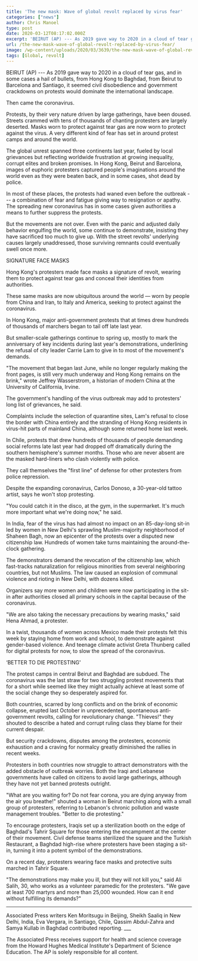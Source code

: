 ```yaml
---
title: 'The new mask: Wave of global revolt replaced by virus fear'
categories: ["news"]
author: Chris Manoel
type: post
date: 2020-03-12T08:17:02.000Z
excerpt: 'BEIRUT (AP) --- As 2019 gave way to 2020 in a cloud of tear gas, and in some cases a hail of bullets, from Hong Kong to Baghdad, from Beirut to Barcelona and Santiago, it seemed civil disobedience and government crackdowns on protests would dominate the international landscape. Then came the coronavirus. Protests, by their&hellip;'
url: /the-new-mask-wave-of-global-revolt-replaced-by-virus-fear/
image: /wp-content/uploads/2020/03/3639/the-new-mask-wave-of-global-revolt-replaced-by-virus-fear.jpg
tags: [Global, revolt]
---
```


BEIRUT (AP) --- As 2019 gave way to 2020 in a cloud of tear gas, and in some cases a hail of bullets, from Hong Kong to Baghdad, from Beirut to Barcelona and Santiago, it seemed civil disobedience and government crackdowns on protests would dominate the international landscape.

Then came the coronavirus.

Protests, by their very nature driven by large gatherings, have been doused. Streets crammed with tens of thousands of chanting protesters are largely deserted. Masks worn to protect against tear gas are now worn to protect against the virus. A very different kind of fear has set in around protest camps and around the world.

The global unrest spanned three continents last year, fueled by local grievances but reflecting worldwide frustration at growing inequality, corrupt elites and broken promises. In Hong Kong, Beirut and Barcelona, images of euphoric protesters captured people's imaginations around the world even as they were beaten back, and in some cases, shot dead by police.

In most of these places, the protests had waned even before the outbreak --- a combination of fear and fatigue giving way to resignation or apathy. The spreading new coronavirus has in some cases given authorities a means to further suppress the protests.

But the movements are not over. Even with the panic and adjusted daily behavior engulfing the world, some continue to demonstrate, insisting they have sacrificed too much to give up. With the street revolts' underlying causes largely unaddressed, those surviving remnants could eventually swell once more.

SIGNATURE FACE MASKS

Hong Kong's protesters made face masks a signature of revolt, wearing them to protect against tear gas and conceal their identities from authorities.

These same masks are now ubiquitous around the world — worn by people from China and Iran, to Italy and America, seeking to protect against the coronavirus.

In Hong Kong, major anti-government protests that at times drew hundreds of thousands of marchers began to tail off late last year.

But smaller-scale gatherings continue to spring up, mostly to mark the anniversary of key incidents during last year's demonstrations, underlining the refusal of city leader Carrie Lam to give in to most of the movement's demands.

"The movement that began last June, while no longer regularly making the front pages, is still very much underway and Hong Kong remains on the brink," wrote Jeffrey Wasserstrom, a historian of modern China at the University of California, Irvine.

The government's handling of the virus outbreak may add to protesters' long list of grievances, he said.

Complaints include the selection of quarantine sites, Lam's refusal to close the border with China entirely and the stranding of Hong Kong residents in virus-hit parts of mainland China, although some returned home last week.

In Chile, protests that drew hundreds of thousands of people demanding social reforms late last year had dropped off dramatically during the southern hemisphere's summer months. Those who are never absent are the masked hard-liners who clash violently with police.

They call themselves the "first line" of defense for other protesters from police repression.

Despite the expanding coronavirus, Carlos Donoso, a 30-year-old tattoo artist, says he won't stop protesting.

"You could catch it in the disco, at the gym, in the supermarket. It's much more important what we're doing now," he said.

In India, fear of the virus has had almost no impact on an 85-day-long sit-in led by women in New Delhi's sprawling Muslim-majority neighborhood of Shaheen Bagh, now an epicenter of the protests over a disputed new citizenship law. Hundreds of women take turns maintaining the around-the-clock gathering.

The demonstrators demand the revocation of the citizenship law, which fast-tracks naturalization for religious minorities from several neighboring countries, but not Muslims. The law caused an explosion of communal violence and rioting in New Delhi, with dozens killed.

Organizers say more women and children were now participating in the sit-in after authorities closed all primary schools in the capital because of the coronavirus.

"We are also taking the necessary precautions by wearing masks," said Hena Ahmad, a protester.

In a twist, thousands of women across Mexico made their protests felt this week by staying home from work and school, to demonstrate against gender-based violence. And teenage climate activist Greta Thunberg called for digital protests for now, to slow the spread of the coronavirus.

‘BETTER TO DIE PROTESTING'

The protest camps in central Beirut and Baghdad are subdued. The coronavirus was the last straw for two struggling protest movements that for a short while seemed like they might actually achieve at least some of the social change they so desperately aspired for.

Both countries, scarred by long conflicts and on the brink of economic collapse, erupted last October in unprecedented, spontaneous anti-government revolts, calling for revolutionary change. "Thieves!" they shouted to describe a hated and corrupt ruling class they blame for their current despair.

But security crackdowns, disputes among the protesters, economic exhaustion and a craving for normalcy greatly diminished the rallies in recent weeks.

Protesters in both countries now struggle to attract demonstrators with the added obstacle of outbreak worries. Both the Iraqi and Lebanese governments have called on citizens to avoid large gatherings, although they have not yet banned protests outright.

"What are you waiting for? Do not fear corona, you are dying anyway from the air you breathe!" shouted a woman in Beirut marching along with a small group of protesters, referring to Lebanon's chronic pollution and waste management troubles. "Better to die protesting."

To encourage protesters, Iraqis set up a sterilization booth on the edge of Baghdad's Tahrir Square for those entering the encampment at the center of their movement. Civil defense teams sterilized the square and the Turkish Restaurant, a Baghdad high-rise where protesters have been staging a sit-in, turning it into a potent symbol of the demonstrations.

On a recent day, protesters wearing face masks and protective suits marched in Tahrir Square.

"The demonstrations may make you ill, but they will not kill you," said Ali Salih, 30, who works as a volunteer paramedic for the protesters. "We gave at least 700 martyrs and more than 25,000 wounded. How can it end without fulfilling its demands?"

* * *

Associated Press writers Ken Moritsugu in Beijing, Sheikh Saaliq in New Delhi, India, Eva Vergara, in Santiago, Chile, Qassim Abdul-Zahra and Samya Kullab in Baghdad contributed reporting. \_\_\_

The Associated Press receives support for health and science coverage from the Howard Hughes Medical Institute's Department of Science Education. The AP is solely responsible for all content.
